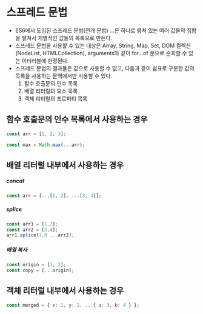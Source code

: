 # 스프레드 문법

- ES6에서 도입된 스프레드 문법(전개 문법) ...은 하나로 뭉쳐 있는 여러 값들의 집합을 펼쳐서 개별적인 값들의 목록으로 만든다.
- 스프레드 문법을 사용할 수 있는 대상은 Array, String, Map, Set, DOM 컬렉션(NodeList, HTMLCollection), arguments와 같이 for...of 문으로 순회할 수 있는 이터러블에 한정된다.
- 스프레드 문법의 결과물은 값으로 사용할 수 없고, 다음과 같이 쉼표로 구분한 값의 목록을 사용하는 문맥에서만 사용할 수 있다.
  1. 함수 호출문의 인수 목록
  2. 배열 리터럴의 요소 목록
  3. 객체 리터럴의 프로퍼티 목록

## 함수 호출문의 인수 목록에서 사용하는 경우

```javascript
const arr = [1, 2, 3];

const max = Math.max(...arr);
```

## 배열 리터럴 내부에서 사용하는 경우

##### concat

```javascript
const arr = [...[1, 2], ...[3, 4]];
```

##### splice

```javascript
const arr1 = [1,2];
const arr2 = [3,4];
arr1.splice(1,0 ...arr2);
```

##### 배열 복사

```javascript
const origin = [1, 2];
const copy = [...origin];
```

## 객체 리터럴 내부에서 사용하는 경우

```javascript
const merged = { x: 1, y: 2, ...{ a: 3, b: 4 } };
```
